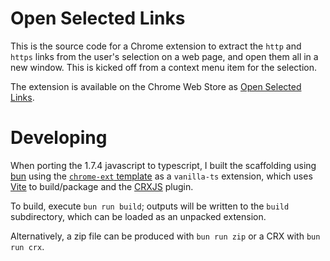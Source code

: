 # Open Selected Links
This is the source code for a Chrome extension to extract the `http` and `https` links from the user's selection on a web page, and open them all in a new window.  This is kicked off from a context menu item for the selection.

The extension is available on the Chrome Web Store as [Open Selected Links](https://chrome.google.com/webstore/detail/open-selected-links/hcihcignkpajeehfnomlncinacagapdf).

# Developing


When porting the 1.7.4 javascript to typescript, I built the scaffolding using [bun](https://bun.sh/) using the [`chrome-ext` template](https://github.com/guocaoyi/create-chrome-ext) as a `vanilla-ts` extension, which uses [Vite](https://vitejs.dev) to build/package and the [CRXJS](https://crxjs.dev/vite-plugin) plugin.

To build, execute `bun run build`; outputs will be written to the `build` subdirectory, which can be loaded as an unpacked extension.

Alternatively, a zip file can be produced with `bun run zip` or a CRX with `bun run crx`.

